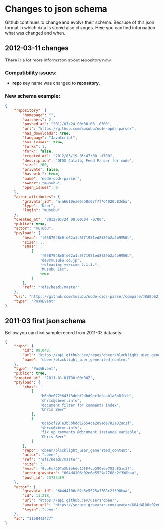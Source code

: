 # Changes to json schema

Github continues to change and evolve their schema. 
Because of this json format in which data is stored also changes.
Here you can find information what was changed and when.


## 2012-03-11 changes

There is a lot more information about repository now.

### Compatibility issues:
  
  * **repo** key name was changed to **repository**. 

### New schema example:

```json
{
	"repository": {
	    "homepage": "",
	    "watchers": 2,
	    "pushed_at": "2012/03/24 00:00:03 -0700",
	    "url": "https://github.com/musubu/node-opds-parser",
	    "has_downloads": true,
	    "language": "JavaScript",
	    "has_issues": true,
	    "forks": 1,
	    "fork": false,
	    "created_at": "2012/03/19 03:47:00 -0700",
	    "description": "OPDS Catalog Feed Parser for node",
	    "size": 260,
	    "private": false,
	    "has_wiki": true,
	    "name": "node-opds-parser",
	    "owner": "musubu",
	    "open_issues": 0
	},
	"actor_attributes": {
	    "gravatar_id": "a4a6610eae5ab8c07f7f7c4020c83eba",
	    "type": "User",
	    "login": "musubu"
	},
	"created_at": "2012/03/24 00:00:04 -0700",
	"public": true,
	"actor": "musubu",
	"payload": {
	    "head": "f0587048e0fd62a1c5771951ed8639b2a4b9956b",
	    "size": 1,
	    "shas": [
	        [
	            "f0587048e0fd62a1c5771951ed8639b2a4b9956b",
	            "dev@musubu.co.jp",
	            "releasing version 0.1.3.",
	            "Musubu Inc",
	            true
	        ]
	    ],
	    "ref": "refs/heads/master"
	},
	"url": "https://github.com/musubu/node-opds-parser/compare/d8d0b627a6...f0587048e0",
	"type": "PushEvent"
}
```


## 2011-03 first json schema

Bellow you can find sample record from 2011-03 datasets:

```json
{
	"repo": {
	    "id": 991048,
	    "url": "https://api.github.dev/repos/cbeer/blacklight_user_generated_content",
	    "name": "cbeer/blacklight_user_generated_content"
	},
	"type": "PushEvent",
	"public": true,
	"created_at": "2011-03-01T00:00:00Z",
	"payload": {
	    "shas": [
	        [
	            "b6b9e0729643f8debf9dbd9ec3dfcab1a6b8ffcb",
	            "chris@cbeer.info",
	            "document filter for comments index",
	            "Chris Beer"
	        ],
	        [
	            "8ca5cf297e3b5bbdd19654ca289ede782a82ac1f",
	            "chris@cbeer.info",
	            "fix up comments @document instance variable",
	            "Chris Beer"
	        ]
	    ],
	    "repo": "cbeer/blacklight_user_generated_content",
	    "actor": "cbeer",
	    "ref": "refs/heads/master",
	    "size": 2,
	    "head": "8ca5cf297e3b5bbdd19654ca289ede782a82ac1f",
	    "actor_gravatar": "604d4106c02e6e5525a7768c2f398baa",
	    "push_id": 25733409
	},
	"actor": {
	    "gravatar_id": "604d4106c02e6e5525a7768c2f398baa",
	    "id": 111218,
	    "url": "https://api.github.dev/users/cbeer",
	    "avatar_url": "https://secure.gravatar.com/avatar/604d4106c02e6e5525a7768c2f398baa?",
	    "login": "cbeer"
	},
	"id": "1158443437"
}
```
